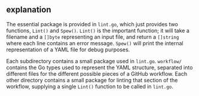 ## explanation

The essential package is provided in `lint.go`, which just provides two functions, `Lint()` and `Spew()`.  `Lint()` is the important function; it will take a filename and a `[]byte` representing an input file, and return a `[]string` where each line contains an error message.  `Spew()` will print the internal representation of a YAML file for debug purposes.

Each subdirectory contains a small package used in `lint.go`.  `workflow/` contains the Go types used to represent the YAML structure, separated into different files for the different possible pieces of a GitHub workflow.  Each other directory contains a small package for linting that section of the workflow, supplying a single `Lint()` function to be called in `lint.go`.
